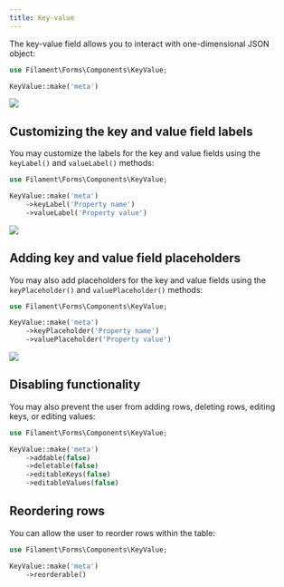 ```yaml
---
title: Key-value
---
```


The key-value field allows you to interact with one-dimensional JSON object:

```php
use Filament\Forms\Components\KeyValue;

KeyValue::make('meta')
```

![](https://user-images.githubusercontent.com/41773797/147614182-52756a59-a9c4-4371-ac61-cd77c977808e.png)

## Customizing the key and value field labels

You may customize the labels for the key and value fields using the `keyLabel()` and `valueLabel()` methods:

```php
use Filament\Forms\Components\KeyValue;

KeyValue::make('meta')
    ->keyLabel('Property name')
    ->valueLabel('Property value')
```

![](https://user-images.githubusercontent.com/41773797/147614196-27341757-b50e-45c2-8b40-728cb985d2cd.png)

## Adding key and value field placeholders

You may also add placeholders for the key and value fields using the `keyPlaceholder()` and `valuePlaceholder()` methods:

```php
use Filament\Forms\Components\KeyValue;

KeyValue::make('meta')
    ->keyPlaceholder('Property name')
    ->valuePlaceholder('Property value')
```

![](https://user-images.githubusercontent.com/41773797/147614208-936fa7ee-f719-466f-b7de-56ecc2558c0a.png)


## Disabling functionality

You may also prevent the user from adding rows, deleting rows, editing keys, or editing values:

```php
use Filament\Forms\Components\KeyValue;

KeyValue::make('meta')
    ->addable(false)
    ->deletable(false)
    ->editableKeys(false)
    ->editableValues(false)
```

## Reordering rows

You can allow the user to reorder rows within the table:

```php
use Filament\Forms\Components\KeyValue;

KeyValue::make('meta')
    ->reorderable()
```
